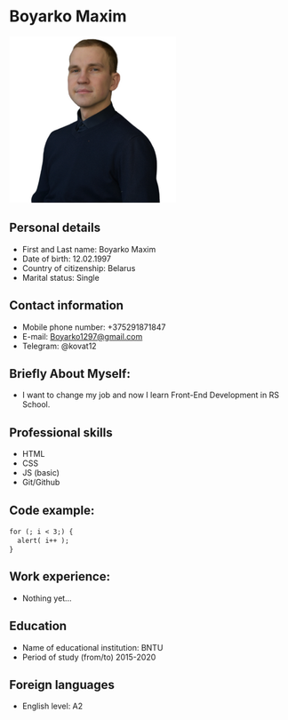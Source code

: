 # Boyarko Maxim #
![Max](images/my.png) 


## Personal details ##
- First and Last name: Boyarko Maxim
- Date of birth:	12.02.1997
- Country of citizenship: Belarus
- Marital status: Single

## Contact information ##
- Mobile phone number: +375291871847
- E-mail: Boyarko1297@gmail.com
- Telegram: @kovat12

## Briefly About Myself: ##
- I want to change my job and now I learn Front-End Development in RS School.

## Professional skills ##
- HTML
- CSS 
- JS (basic)
- Git/Github


## Code example: ##

```let i = 0;
for (; i < 3;) {
  alert( i++ );
}
```

## Work experience: ##
- Nothing yet…

## Education ##
- Name of educational institution: BNTU	
- Period of study (from/to)	2015-2020

## Foreign languages ##
- English level: A2


